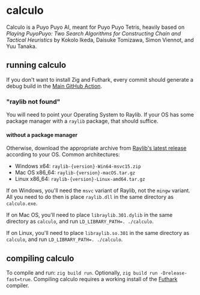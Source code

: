 # calculo

Calculo is a Puyo Puyo AI, meant for Puyo Puyo Tetris, heavily based on
_Playing PuyoPuyo: Two Search Algorithms for Constructing Chain and Tactical
Heuristics_ by Kokolo Ikeda, Daisuke Tomizawa, Simon Viennot, and Yuu Tanaka.

## running calculo

If you don't want to install Zig and Futhark, every commit should generate a
debug build in the [Main GitHub Action](https://github.com/sorenbug/calculo/actions?query=workflow%3AMain).

### "raylib not found"

You will need to point your Operating System to Raylib. If your OS has some
package manager with a `raylib` package, that should suffice.

#### without a package manager

Otherwise, download the appropriate archive from
[Raylib's latest release](https://github.com/raysan5/raylib/releases/latest)
according to your OS. Common architectures:
- Windows x64: `raylib-{version}-Win64-msvc15.zip`
- Mac OS x86_64: `raylib-{version}-macOS.tar.gz`
- Linux x86_64: `raylib-{version}-Linux-amd64.tar.gz`

If on Windows, you'll need the `msvc` variant of Raylib, not the `mingw`
variant. All you need to do then is place `raylib.dll` in the same directory
as `calculo.exe`.

If on Mac OS, you'll need to place `libraylib.301.dylib` in the same directory
as `calculo`, and run `LD_LIBRARY_PATH=. ./calculo`.

If on Linux, you'll need to place `libraylib.so.301` in the same directory as
`calculo`, and run `LD_LIBRARY_PATH=. ./calculo`.

## compiling calculo

To compile and run: `zig build run`. Optionally,
`zig build run -Drelease-fast=true`. Compiling calculo requires a working
install of the [Futhark](https://futhark-lang.org/index.html) compiler.
